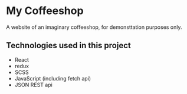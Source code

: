 # My Coffeeshop 

A website of an imaginary coffeeshop, for demonsttation purposes only.

## Technologies used in this project
 - React
 - redux
 - SCSS
 - JavaScript (including fetch api)
 - JSON REST api

